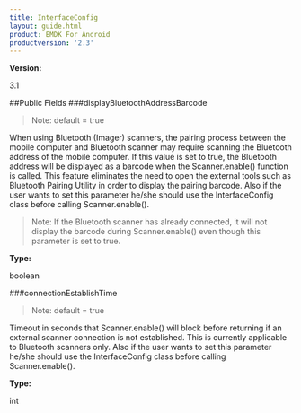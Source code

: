 ```yaml
---
title: InterfaceConfig
layout: guide.html
product: EMDK For Android
productversion: '2.3'
---
```



**Version:**

3.1

##Public Fields
###displayBluetoothAddressBarcode

> Note: default = true


When using Bluetooth (Imager) scanners, the pairing process between the mobile computer and Bluetooth scanner may require scanning the Bluetooth address of the mobile computer.  If this value is set to true, the Bluetooth address will be displayed as a barcode when the Scanner.enable() function is called. This feature eliminates the need to open the external tools such as Bluetooth Pairing Utility in order to display the pairing barcode. Also if the user wants to set this parameter he/she should use the InterfaceConfig class before calling Scanner.enable().


> Note: If the Bluetooth scanner has already connected, it will not display the barcode during Scanner.enable() even though this parameter is set to true.

**Type:**

boolean

###connectionEstablishTime 

> Note: default = true


Timeout in seconds that Scanner.enable() will block before returning if an external scanner connection is not established. This is currently applicable to Bluetooth scanners only. Also if the user wants to set this parameter he/she should use the InterfaceConfig class before calling Scanner.enable().

**Type:**

int











